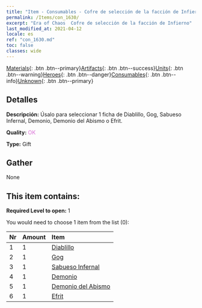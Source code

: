 ```yaml
---
title: "Item - Consumables - Cofre de selección de la facción de Infierno"
permalink: /Items/con_1630/
excerpt: "Era of Chaos  Cofre de selección de la facción de Infierno"
last_modified_at: 2021-04-12
locale: es
ref: "con_1630.md"
toc: false
classes: wide
---
```

 [Materials](/es/Items/){: .btn .btn--primary}[Artifacts](/es/Items/Artifacts/){: .btn .btn--success}[Units](/es/Items/Units/){: .btn .btn--warning}[Heroes](/es/Items/Heroes/){: .btn .btn--danger}[Consumables](/es/Items/Consumables/){: .btn .btn--info}[Unknown](/es/Items/Unknown/){: .btn .btn--primary}

## Detalles
 **Descripción:** Úsalo para seleccionar 1 ficha de Diablillo, Gog, Sabueso Infernal, Demonio, Demonio del Abismo o Efrit.

 **Quality:** <span style="color: #DA70D6">OK</span>

 **Type:** Gift

## Gather

  None

## This item contains:

 **Required Level to open:** 1

 You would need to choose 1 item from the list (0):

  | Nr | Amount |     Item    |
  |:---|:-------|:------------|
  | 1 | 1 | [Diablillo](/es/Items/unt_226/) | 
  | 2 | 1 | [Gog](/es/Items/unt_227/) | 
  | 3 | 1 | [Sabueso Infernal](/es/Items/unt_228/) | 
  | 4 | 1 | [Demonio](/es/Items/unt_229/) | 
  | 5 | 1 | [Demonio del Abismo](/es/Items/unt_230/) | 
  | 6 | 1 | [Efrit](/es/Items/unt_231/) | 
